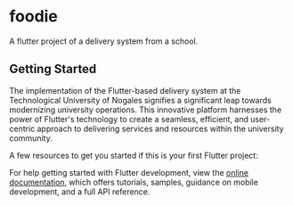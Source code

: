# foodie

A flutter project of a delivery system from a school.

## Getting Started
The implementation of the Flutter-based delivery system at the Technological University of Nogales signifies a significant leap towards modernizing university operations. This innovative platform harnesses the power of Flutter's technology to create a seamless, efficient, and user-centric approach to delivering services and resources within the university community.

A few resources to get you started if this is your first Flutter project:

For help getting started with Flutter development, view the
[online documentation](https://docs.flutter.dev/), which offers tutorials,
samples, guidance on mobile development, and a full API reference.
